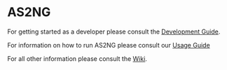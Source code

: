 # AS2NG

For getting started as a developer please consult the [Development Guide](/.github/DEVELOPMENT.md).

For information on how to run AS2NG please consult our [Usage Guide](/.github/USAGE.md)

For all other information please consult the [Wiki](https://github.com/freight-trust/as2ng/wiki).

